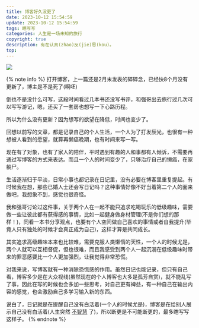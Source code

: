 ```yaml
---
title: 博客好久没更了
date: 2023-10-12 15:54:59
update: 2023-10-12 15:54:59
tags: 瞎写写
categories: 人生是一场未知的旅行
copyright: true
description: 有在认真(zhao)反(jie)思(kou)。
top:
---
```


<img src="https://s2.loli.net/2023/10/13/zoi9pTMLjJqhF6G.png" >

{% note info %}
打开博客，上一篇还是2月末发表的碎碎念，已经快8个月没有更新了，博主是不是死了(啊呸)

倒也不是没什么可写，这段时间看过几本书还没写书评，和强哥出去旅行过几次可以写写游记，嗯，还买了一套房也想写一下心路历程。

所以为什么没有更新？因为想写的欲望在降低，时间也变少了。

回想以前写的文章，都是记录自己的个人生活，一个人为了打发辰光，也很有一种想被人看到的愿望，就算再懒癌晚期，也有时间来写一写。

现在有了对象，也有了家人的陪伴，平时遇到有趣的人和事都有人倾诉，不需要再通过写博客的方式来表达。而且一个人的时间变少了，只够治疗自己的懒癌，在家躺尸。

生活逐渐归于平淡，日常小事也都记录在日记里，没有必要在博客里重复提起。有时候我在想，那些已婚人士还会写日记吗？这种事情好像不好当着第二个人的面来做吧，我想象不到，感觉也很奇怪。

我和强哥讨论过这件事，关于两个人在一起不能只追求吃喝玩乐的低级趣味，需要做一些让彼此都有获得感的事情，比如一起健身做身材管理(不是你们想的那样！)，同看一本书分享观点，也要有个人空间做自己喜欢的事情或者自我提升(毕竟人只有独处的时候才会真正成为自己)，这样才算是共同成长。

其实追求高级趣味本来也比较难，需要克服人类懒惰的天性，一个人的时候尤是，两个人就可以互相督促，但也很难，而且我感受到两个人一起沉溺在低级趣味时带来的罪恶感要比一个人更加强烈，让我觉得非常恐慌。

对我来说，写博客就有一种消除恐慌感的作用。虽然日记也能记录，但只有自己看，博客多少是在大众视线(虽然现在的个人博客也大多是孤芳自赏)，就不能乱写了事，因此在写的时候也会多加一些思考，对自己更有裨益，有一种自己在输出内容的感觉，也会激励自己多学习输入新的东西。

说白了，日记就是在提醒自己没有白活着(一个人的时候尤是)，博客是在给别人展示自己没有白活着(人生突然 [不智慧](https://jmyblog.top/books-thinking/) 了)，所以断更是不可能断更的，最多瞎写写这样子。
{% endnote %}
